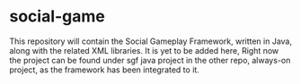 social-game
===========
This repository will contain the Social Gameplay Framework, written in Java, along with the related XML libraries.
It is yet to be added here, Right now the project can be found under sgf java project in the other repo, always-on project, as the framework has been integrated to it.


